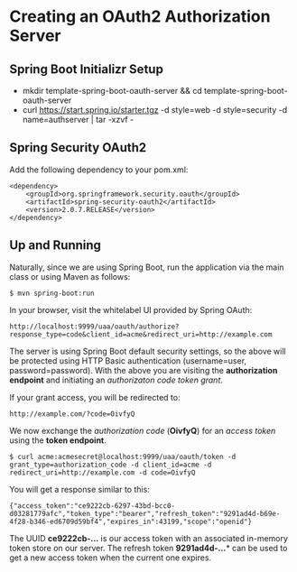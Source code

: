 Creating an OAuth2 Authorization Server
=======================================

Spring Boot Initializr Setup
---------------------------

 * mkdir template-spring-boot-oauth-server && cd template-spring-boot-oauth-server
 * curl https://start.spring.io/starter.tgz -d style=web -d style=security -d name=authserver | tar -xzvf - 

Spring Security OAuth2
----------------------

Add the following dependency to your pom.xml:

	<dependency>
		<groupId>org.springframework.security.oauth</groupId>
		<artifactId>spring-security-oauth2</artifactId>
		<version>2.0.7.RELEASE</version>
	</dependency>

Up and Running
--------------

Naturally, since we are using Spring Boot, run the application via the main class or using Maven as follows:

	$ mvn spring-boot:run 

In your browser, visit the whitelabel UI provided by Spring OAuth: 

	http://localhost:9999/uaa/oauth/authorize?response_type=code&client_id=acme&redirect_uri=http://example.com

The server is using Spring Boot default security settings, so the above will be protected using HTTP Basic authentication (username=user, password=password). With the above you are visiting the **authorization endpoint** and initiating an *authorizaton code token grant*.

If your grant access, you will be redirected to: 

	http://example.com/?code=OivfyQ

We now exchange the *authorization code* (**OivfyQ**) for an *access token* using the **token endpoint**.

	$ curl acme:acmesecret@localhost:9999/uaa/oauth/token -d grant_type=authorization_code -d client_id=acme -d redirect_uri=http://example.com -d code=OivfyQ

You will get a response similar to this: 
 
	{"access_token":"ce9222cb-6297-43bd-bcc0-d03281779afc","token_type":"bearer","refresh_token":"9291ad4d-b69e-4f28-b346-ed6709d59bf4","expires_in":43199,"scope":"openid"}
	
The UUID **ce9222cb-...** is our access token with an associated in-memory token store on our server. The refresh token **9291ad4d-...*** can be used to get a new access token when the current one expires.

